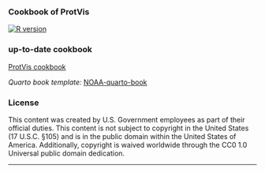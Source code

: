 ### Cookbook of ProtVis

[![R version](https://img.shields.io/badge/R-v4.3.0-salmon)](https://www.r-project.org)
### up-to-date cookbook

[ProtVis cookbook](https://anhuikylin.github.io/ProtVis-cookbook)

*Quarto book template:* [ NOAA-quarto-book](https://github.com/nmfs-opensci/NOAA-quarto-book)
 


### License

This content was created by U.S. Government employees as part of their official duties. This content is not subject to copyright in the United States (17 U.S.C. §105) and is in the public domain within the United States of America. Additionally, copyright is waived worldwide through the CC0 1.0 Universal public domain dedication.

<hr>
